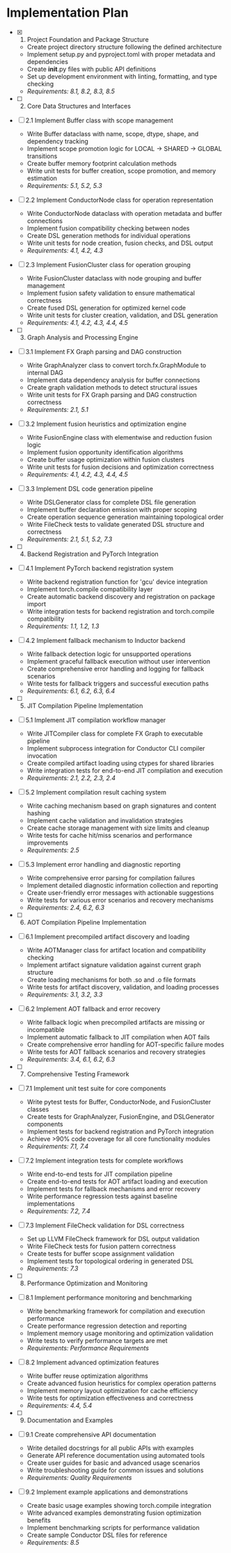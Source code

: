 # Implementation Plan

- [x] 1. Project Foundation and Package Structure
  - Create project directory structure following the defined architecture
  - Implement setup.py and pyproject.toml with proper metadata and dependencies
  - Create __init__.py files with public API definitions
  - Set up development environment with linting, formatting, and type checking
  - _Requirements: 8.1, 8.2, 8.3, 8.5_

- [ ] 2. Core Data Structures and Interfaces
- [ ] 2.1 Implement Buffer class with scope management
  - Write Buffer dataclass with name, scope, dtype, shape, and dependency tracking
  - Implement scope promotion logic for LOCAL → SHARED → GLOBAL transitions
  - Create buffer memory footprint calculation methods
  - Write unit tests for buffer creation, scope promotion, and memory estimation
  - _Requirements: 5.1, 5.2, 5.3_

- [ ] 2.2 Implement ConductorNode class for operation representation
  - Write ConductorNode dataclass with operation metadata and buffer connections
  - Implement fusion compatibility checking between nodes
  - Create DSL generation methods for individual operations
  - Write unit tests for node creation, fusion checks, and DSL output
  - _Requirements: 4.1, 4.2, 4.3_

- [ ] 2.3 Implement FusionCluster class for operation grouping
  - Write FusionCluster dataclass with node grouping and buffer management
  - Implement fusion safety validation to ensure mathematical correctness
  - Create fused DSL generation for optimized kernel code
  - Write unit tests for cluster creation, validation, and DSL generation
  - _Requirements: 4.1, 4.2, 4.3, 4.4, 4.5_

- [ ] 3. Graph Analysis and Processing Engine
- [ ] 3.1 Implement FX Graph parsing and DAG construction
  - Write GraphAnalyzer class to convert torch.fx.GraphModule to internal DAG
  - Implement data dependency analysis for buffer connections
  - Create graph validation methods to detect structural issues
  - Write unit tests for FX Graph parsing and DAG construction correctness
  - _Requirements: 2.1, 5.1_

- [ ] 3.2 Implement fusion heuristics and optimization engine
  - Write FusionEngine class with elementwise and reduction fusion logic
  - Implement fusion opportunity identification algorithms
  - Create buffer usage optimization within fusion clusters
  - Write unit tests for fusion decisions and optimization correctness
  - _Requirements: 4.1, 4.2, 4.3, 4.4, 4.5_

- [ ] 3.3 Implement DSL code generation pipeline
  - Write DSLGenerator class for complete DSL file generation
  - Implement buffer declaration emission with proper scoping
  - Create operation sequence generation maintaining topological order
  - Write FileCheck tests to validate generated DSL structure and correctness
  - _Requirements: 2.1, 5.1, 5.2, 7.3_

- [ ] 4. Backend Registration and PyTorch Integration
- [ ] 4.1 Implement PyTorch backend registration system
  - Write backend registration function for 'gcu' device integration
  - Implement torch.compile compatibility layer
  - Create automatic backend discovery and registration on package import
  - Write integration tests for backend registration and torch.compile compatibility
  - _Requirements: 1.1, 1.2, 1.3_

- [ ] 4.2 Implement fallback mechanism to Inductor backend
  - Write fallback detection logic for unsupported operations
  - Implement graceful fallback execution without user intervention
  - Create comprehensive error handling and logging for fallback scenarios
  - Write tests for fallback triggers and successful execution paths
  - _Requirements: 6.1, 6.2, 6.3, 6.4_

- [ ] 5. JIT Compilation Pipeline Implementation
- [ ] 5.1 Implement JIT compilation workflow manager
  - Write JITCompiler class for complete FX Graph to executable pipeline
  - Implement subprocess integration for Conductor CLI compiler invocation
  - Create compiled artifact loading using ctypes for shared libraries
  - Write integration tests for end-to-end JIT compilation and execution
  - _Requirements: 2.1, 2.2, 2.3, 2.4_

- [ ] 5.2 Implement compilation result caching system
  - Write caching mechanism based on graph signatures and content hashing
  - Implement cache validation and invalidation strategies
  - Create cache storage management with size limits and cleanup
  - Write tests for cache hit/miss scenarios and performance improvements
  - _Requirements: 2.5_

- [ ] 5.3 Implement error handling and diagnostic reporting
  - Write comprehensive error parsing for compilation failures
  - Implement detailed diagnostic information collection and reporting
  - Create user-friendly error messages with actionable suggestions
  - Write tests for various error scenarios and recovery mechanisms
  - _Requirements: 2.4, 6.2, 6.3_

- [ ] 6. AOT Compilation Pipeline Implementation
- [ ] 6.1 Implement precompiled artifact discovery and loading
  - Write AOTManager class for artifact location and compatibility checking
  - Implement artifact signature validation against current graph structure
  - Create loading mechanisms for both .so and .o file formats
  - Write tests for artifact discovery, validation, and loading processes
  - _Requirements: 3.1, 3.2, 3.3_

- [ ] 6.2 Implement AOT fallback and error recovery
  - Write fallback logic when precompiled artifacts are missing or incompatible
  - Implement automatic fallback to JIT compilation when AOT fails
  - Create comprehensive error handling for AOT-specific failure modes
  - Write tests for AOT fallback scenarios and recovery strategies
  - _Requirements: 3.4, 6.1, 6.2, 6.3_

- [ ] 7. Comprehensive Testing Framework
- [ ] 7.1 Implement unit test suite for core components
  - Write pytest tests for Buffer, ConductorNode, and FusionCluster classes
  - Create tests for GraphAnalyzer, FusionEngine, and DSLGenerator components
  - Implement tests for backend registration and PyTorch integration
  - Achieve >90% code coverage for all core functionality modules
  - _Requirements: 7.1, 7.4_

- [ ] 7.2 Implement integration tests for complete workflows
  - Write end-to-end tests for JIT compilation pipeline
  - Create end-to-end tests for AOT artifact loading and execution
  - Implement tests for fallback mechanisms and error recovery
  - Write performance regression tests against baseline implementations
  - _Requirements: 7.2, 7.4_

- [ ] 7.3 Implement FileCheck validation for DSL correctness
  - Set up LLVM FileCheck framework for DSL output validation
  - Write FileCheck tests for fusion pattern correctness
  - Create tests for buffer scope assignment validation
  - Implement tests for topological ordering in generated DSL
  - _Requirements: 7.3_

- [ ] 8. Performance Optimization and Monitoring
- [ ] 8.1 Implement performance monitoring and benchmarking
  - Write benchmarking framework for compilation and execution performance
  - Create performance regression detection and reporting
  - Implement memory usage monitoring and optimization validation
  - Write tests to verify performance targets are met
  - _Requirements: Performance Requirements_

- [ ] 8.2 Implement advanced optimization features
  - Write buffer reuse optimization algorithms
  - Create advanced fusion heuristics for complex operation patterns
  - Implement memory layout optimization for cache efficiency
  - Write tests for optimization effectiveness and correctness
  - _Requirements: 4.4, 5.4_

- [ ] 9. Documentation and Examples
- [ ] 9.1 Create comprehensive API documentation
  - Write detailed docstrings for all public APIs with examples
  - Generate API reference documentation using automated tools
  - Create user guides for basic and advanced usage scenarios
  - Write troubleshooting guide for common issues and solutions
  - _Requirements: Quality Requirements_

- [ ] 9.2 Implement example applications and demonstrations
  - Create basic usage examples showing torch.compile integration
  - Write advanced examples demonstrating fusion optimization benefits
  - Implement benchmarking scripts for performance validation
  - Create sample Conductor DSL files for reference
  - _Requirements: 8.5_